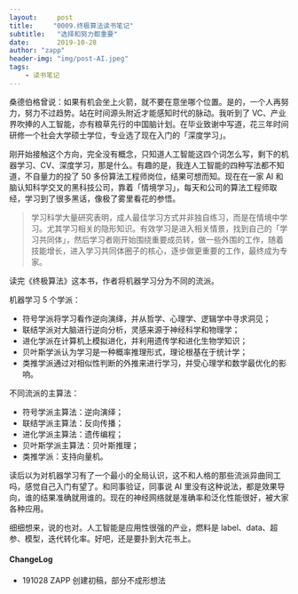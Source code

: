 ```yaml
---
layout:     post
title:     "0009.终极算法读书笔记"
subtitle:   "选择和努力都重要"
date:       2019-10-28
author: "zapp"
header-img: "img/post-AI.jpeg"
tags:
    - 读书笔记
---
```



桑德伯格曾说：如果有机会坐上火箭，就不要在意坐哪个位置。是的，一个人再努力，努力不过趋势。站在时间源头附近才能感知时代的脉动。我听到了 VC、产业界吹捧的人工智能，亦有粮草先行的中国脑计划。在毕业致谢中写道，花三年时间研修一个社会大学硕士学位，专业选了现在入门的「深度学习」。

刚开始接触这个方向，完全没有概念，只知道人工智能这四个词怎么写，剩下的机器学习、CV、深度学习，那是什么。有趣的是，我连人工智能的四种写法都不知道，不自量力的投了 50 多份算法工程师岗位，结果可想而知。现在在一家 AI 和脑认知科学交叉的黑科技公司，靠着「情境学习」，每天和公司的算法工程师取经，学习到了很多黑话，像极了雾里看花的参悟。

> 学习科学大量研究表明，成人最佳学习方式并非独自练习，而是在情境中学习。尤其学习相关的隐形知识。有效学习是进入相关情景，找到自己的「学习共同体」，然后学习者刚开始围绕重要成员转，做一些外围的工作，随着技能增长，进入学习共同体圈子的核心，逐步做更重要的工作，最终成为专家。

读完《终极算法》这本书，作者将机器学习分为不同的流派。

机器学习 5 个学派：

- 符号学派将学习看作逆向演绎，并从哲学、心理学、逻辑学中寻求洞见；
- 联结学派对大脑进行逆向分析，灵感来源于神经科学和物理学；
- 进化学派在计算机上模拟进化，并利用遗传学和进化生物学知识；
- 贝叶斯学派认为学习是一种概率推理形式，理论根基在于统计学；
- 类推学派通过对相似性判断的外推来进行学习，并受心理学和数学最优化的影响。

不同流派的主算法：

- 符号学派主算法：逆向演绎；
- 联结学派主算法：反向传播；
- 进化学派主算法：遗传编程；
- 贝叶斯学派主算法：贝叶斯推理；
- 类推学派：支持向量机。

读后以为对机器学习有了一个最小的全局认识，这不和人格的那些流派异曲同工吗，感觉自己入门有望了。和同事验证，同事说 AI 里没有这种说法，都是效果导向，谁的结果准确就用谁的。现在的神经网络就是准确率和泛化性能很好，被大家各种应用。

细细想来，说的也对。人工智能是应用性很强的产业，燃料是 label、data、超参、模型，迭代转化率。好吧，还是要扑到大花书上。

#### ChangeLog
- 191028 ZAPP 创建初稿，部分不成形想法


